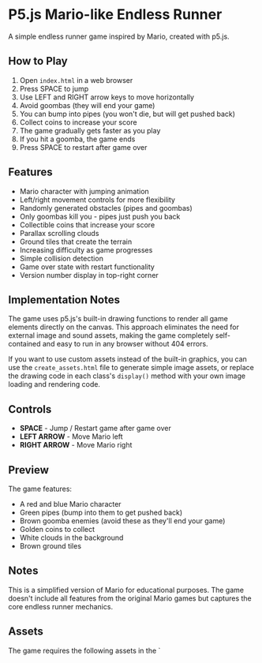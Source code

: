 # P5.js Mario-like Endless Runner

A simple endless runner game inspired by Mario, created with p5.js.

## How to Play

1. Open `index.html` in a web browser
2. Press SPACE to jump
3. Use LEFT and RIGHT arrow keys to move horizontally
4. Avoid goombas (they will end your game)
5. You can bump into pipes (you won't die, but will get pushed back)
6. Collect coins to increase your score
7. The game gradually gets faster as you play
8. If you hit a goomba, the game ends
9. Press SPACE to restart after game over

## Features

- Mario character with jumping animation
- Left/right movement controls for more flexibility
- Randomly generated obstacles (pipes and goombas)
- Only goombas kill you - pipes just push you back
- Collectible coins that increase your score
- Parallax scrolling clouds
- Ground tiles that create the terrain
- Increasing difficulty as game progresses
- Simple collision detection
- Game over state with restart functionality
- Version number display in top-right corner

## Implementation Notes

The game uses p5.js's built-in drawing functions to render all game elements directly on the canvas. This approach eliminates the need for external image and sound assets, making the game completely self-contained and easy to run in any browser without 404 errors.

If you want to use custom assets instead of the built-in graphics, you can use the `create_assets.html` file to generate simple image assets, or replace the drawing code in each class's `display()` method with your own image loading and rendering code.

## Controls

- **SPACE** - Jump / Restart game after game over
- **LEFT ARROW** - Move Mario left
- **RIGHT ARROW** - Move Mario right

## Preview

The game features:
- A red and blue Mario character
- Green pipes (bump into them to get pushed back)
- Brown goomba enemies (avoid these as they'll end your game)
- Golden coins to collect
- White clouds in the background
- Brown ground tiles

## Notes

This is a simplified version of Mario for educational purposes. The game doesn't include all features from the original Mario games but captures the core endless runner mechanics.

## Assets

The game requires the following assets in the `